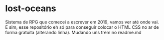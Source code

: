 # lost-oceans
Sistema de RPG que comecei a escrever em 2019, vamos ver até onde vai.
E sim, esse repositório eh só para conseguir colocar o HTML CSS no ar de forma gratuita (alterando linha).
Mudando uns trem no readme.md
